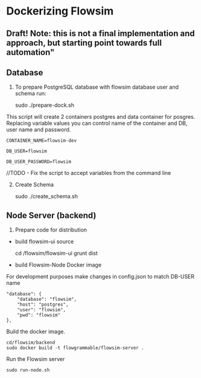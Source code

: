 # Dockerizing Flowsim #

## Draft! Note: this is not a final implementation and approach, but starting point towards full automation"

## Database ##

1) To prepare PostgreSQL database with flowsim database user and schema run:

    sudo ./prepare-dock.sh

This script will create 2 containers postgres and data container for posgres.
Replacing variable values you can control name of the container and DB, user name and password.

    CONTAINER_NAME=flowsim-dev

    DB_USER=flowsim

    DB_USER_PASSWORD=flowsim

//TODO  - Fix the script to accept variables from the command line

2) Create Schema

    sudo ./create_schema.sh


## Node Server (backend) ##

1. Prepare code for distribution
* build flowsim-ui source


    cd /flowsim/flowsim-ui
    grunt dist

* build Flowsim-Node Docker image

For development purposes make changes in config.json to match DB-USER name

    "database": {
        "database": "flowsim",
        "host": "postgres",
        "user": "flowsim",
        "pwd": "flowsim"
    },

Build the docker image.

    cd/flowsim/backend
    sudo docker build -t flowgrammable/flowsim-server .

 Run the Flowsim server


    sudo run-node.sh

